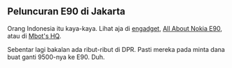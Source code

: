 ## Peluncuran E90 di Jakarta

Orang Indonesia itu kaya-kaya. Lihat aja di <a href="http://www.engadget.com/2007/06/13/nokias-e90-launch-party-held-in-jakarta/">engadget</a>, <a href="http://nokia-e90.blogspot.com/2007/06/e90-launch-photos.html">All About Nokia E90</a>, atau di <a href="http://mbot.multiply.com/photos/album/131">Mbot's HQ</a>.

Sebentar lagi bakalan ada ribut-ribut di DPR. Pasti mereka pada minta dana buat ganti 9500-nya ke E90. Duh.

<!-- {"time": "2007-06-14 00:30:28", "title": "Peluncuran E90 di Jakarta"} -->
